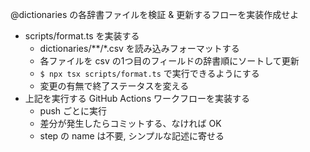 @dictionaries の各辞書ファイルを検証 & 更新するフローを実装作成せよ

- scripts/format.ts を実装する
  - dictionaries/**/*.csv を読み込みフォーマットする
  - 各ファイルを csv の1つ目のフィールドの辞書順にソートして更新
  - `$ npx tsx scripts/format.ts` で実行できるようにする
  - 変更の有無で終了ステータスを変える
- 上記を実行する GitHub Actions ワークフローを実装する
  - push ごとに実行
  - 差分が発生したらコミットする、なければ OK
  - step の name は不要, シンプルな記述に寄せる
